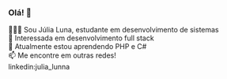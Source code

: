 ### Olá! 👋

🙋🏻‍♀️ Sou Júlia Luna, estudante em desenvolvimento de sistemas <br/>
🔭 Interessada em desenvolvimento full stack <br/>
📓 Atualmente estou aprendendo PHP e C# <br/>
📫 Me encontre em outras redes! <br/>
    linkedin:julia_lunna
